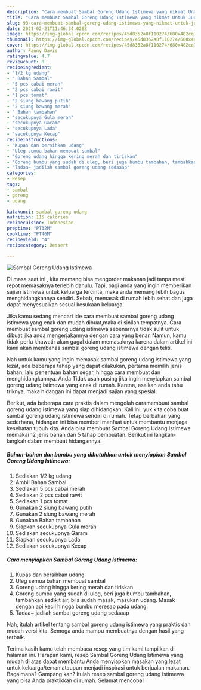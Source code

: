 ```yaml
---
description: "Cara membuat Sambal Goreng Udang Istimewa yang nikmat Untuk Jualan"
title: "Cara membuat Sambal Goreng Udang Istimewa yang nikmat Untuk Jualan"
slug: 93-cara-membuat-sambal-goreng-udang-istimewa-yang-nikmat-untuk-jualan
date: 2021-02-21T11:46:34.026Z
image: https://img-global.cpcdn.com/recipes/45d8352a8f110274/680x482cq70/sambal-goreng-udang-istimewa-foto-resep-utama.jpg
thumbnail: https://img-global.cpcdn.com/recipes/45d8352a8f110274/680x482cq70/sambal-goreng-udang-istimewa-foto-resep-utama.jpg
cover: https://img-global.cpcdn.com/recipes/45d8352a8f110274/680x482cq70/sambal-goreng-udang-istimewa-foto-resep-utama.jpg
author: Fanny Davis
ratingvalue: 4.7
reviewcount: 8
recipeingredient:
- "1/2 kg udang"
- " Bahan Sambal"
- "5 pcs cabai merah"
- "2 pcs cabai rawit"
- "1 pcs tomat"
- "2 siung bawang putih"
- "2 siung bawang merah"
- " Bahan tambahan"
- "secukupnya Gula merah"
- "secukupnya Garam"
- "secukupnya Lada"
- "secukupnya Kecap"
recipeinstructions:
- "Kupas dan bersihkan udang"
- "Uleg semua bahan membuat sambal"
- "Goreng udang hingga kering merah dan tiriskan"
- "Goreng bumbu yang sudah di uleg, beri juga bumbu tambahan, tambahkan sedikit air, bila sudah masak, masukan udang. Masak dengan api kecil hingga bumbu meresap pada udang."
- "Tadaa~ jadilah sambal goreng udang sedaaap"
categories:
- Resep
tags:
- sambal
- goreng
- udang

katakunci: sambal goreng udang 
nutrition: 115 calories
recipecuisine: Indonesian
preptime: "PT32M"
cooktime: "PT46M"
recipeyield: "4"
recipecategory: Dessert

---
```



![Sambal Goreng Udang Istimewa](https://img-global.cpcdn.com/recipes/45d8352a8f110274/680x482cq70/sambal-goreng-udang-istimewa-foto-resep-utama.jpg)

Di masa  saat ini , kita memang bisa mengorder makanan jadi tanpa mesti repot memasaknya terlebih dahulu. Tapi, bagi anda yang ingin memberikan sajian istimewa untuk keluarga tercinta, maka anda memang lebih bagus menghidangkannya sendiri. Sebab, memasak di rumah lebih sehat dan juga dapat menyesuaikan sesuai kesukaan keluarga.

Jika kamu sedang mencari ide cara membuat sambal goreng udang istimewa yang enak dan mudah dibuat,maka di sinilah tempatnya. Cara membuat sambal goreng udang istimewa  sebenarnya tidak sulit untuk dibuat jika anda mengerjakannya dengan cara yang benar. Namun, kamu tidak perlu khawatir akan gagal dalam memasaknya 
karena dalam artikel ini kami akan membahas sambal goreng udang istimewa dengan teliti.  



Nah untuk kamu yang ingin memasak sambal goreng udang istimewa yang lezat, ada beberapa tahap yang dapat dilakukan, pertama memilih jenis bahan, lalu penentuan bahan segar, hingga cara membuat dan menghidangkannya. Anda Tidak usah pusing jika ingin menyiapkan sambal goreng udang istimewa yang enak di rumah. Karena, asalkan anda  tahu triknya, maka hidangan ini dapat menjadi sajian yang spesial.

Berikut, ada beberapa cara praktis  dalam mengolah caramembuat sambal goreng udang istimewa yang siap dihidangkan. Kali ini, yuk kita coba buat sambal goreng udang istimewa sendiri di rumah. Tetap berbahan yang sederhana, hidangan ini bisa memberi manfaat untuk membantu menjaga kesehatan tubuh kita. Anda bisa membuat Sambal Goreng Udang Istimewa memakai 12 jenis bahan dan 5 tahap pembuatan. Berikut ini langkah-langkah dalam membuat hidangannya.

<!--inarticleads1-->

##### Bahan-bahan dan bumbu yang dibutuhkan untuk menyiapkan Sambal Goreng Udang Istimewa:

1. Sediakan 1/2 kg udang
1. Ambil  Bahan Sambal
1. Sediakan 5 pcs cabai merah
1. Sediakan 2 pcs cabai rawit
1. Sediakan 1 pcs tomat
1. Gunakan 2 siung bawang putih
1. Gunakan 2 siung bawang merah
1. Gunakan  Bahan tambahan
1. Siapkan secukupnya Gula merah
1. Sediakan secukupnya Garam
1. Siapkan secukupnya Lada
1. Sediakan secukupnya Kecap




<!--inarticleads2-->

##### Cara menyiapkan Sambal Goreng Udang Istimewa:

1. Kupas dan bersihkan udang
1. Uleg semua bahan membuat sambal
1. Goreng udang hingga kering merah dan tiriskan
1. Goreng bumbu yang sudah di uleg, beri juga bumbu tambahan, tambahkan sedikit air, bila sudah masak, masukan udang. Masak dengan api kecil hingga bumbu meresap pada udang.
1. Tadaa~ jadilah sambal goreng udang sedaaap




Nah, itulah artikel tentang  sambal goreng udang istimewa  yang praktis dan mudah versi kita. Semoga anda mampu membuatnya dengan hasil yang terbaik. 

Terima kasih kamu telah membaca resep yang tim kami tampilkan di halaman ini. Harapan kami, resep  Sambal Goreng Udang Istimewa yang mudah di atas dapat membantu Anda menyiapkan masakan yang lezat untuk keluarga/teman ataupun menjadi inspirasi untuk berjualan makanan. Bagaimana? Gampang kan? Itulah resep sambal goreng udang istimewa yang bisa Anda praktikkan di rumah. Selamat mencoba!

